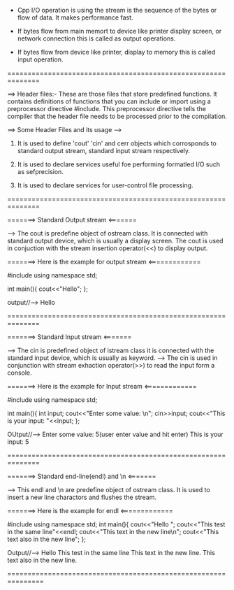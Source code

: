 * Cpp I/O operation is using the stream is the sequence of the bytes or flow of data. It makes performance fast.

* If bytes flow from main memort to device like printer display screen, or network connection this is called as output operations.

* If bytes flow from device like printer, display to memory this is called input operation.


==============================================================

==> Header files:-
                These are those files that store predefined functions. It contains definitions of functions that you can include or import using a preprocessor directive #include. This preprocessor directive tells the compiler that the header file needs to be processed prior to the compilation.

==> Some Header Files and its usage
--> 
   1. <iostream>   It is used to define 'cout' 'cin' and cerr objects which corrosponds to standard output stream, standard input 
                    stream respectively.  
   2. <iomanip>     It is used to declare services useful foe performing formatled I/O such as sefprecision.

   3. <fstream>     It is used to declare services for user-control file processing.


==============================================================

=======>            Standard Output stream            <=======

--> The cout is predefine object of ostream class. It is connected with standard output device, which is usually a display screen. The cout is used in conjuction with the stream insertion operator(<<) to display output.

=======> Here is the example for output stream <=============

#include<iostream>
using namespace std;

int main(){
    cout<<"Hello";
};

output//-->
            Hello

==============================================================

=======>            Standard Input stream            <=======

--> The cin is predefined object of istream class it is connected with the standard input device, which is usually as keyword.
--> The cin is used in conjunction with stream exhaction operator(>>) to read the input form a console.

=======>  Here is the example for Input stream  <=============

 #include<iostream>
using namespace std;

int main(){
    int input;
    cout<<"Enter some value: \n";
    cin>>input;
    cout<<"This is your input: "<<input;
};

OUtput//--> 
            Enter some value: 5(user enter value and hit enter)
            This is your input: 5

==============================================================

=======>         Standard end-line(endl) and \n       <=======

--> This endl and \n are predefine object of ostream class. It is used to insert a new line charactors and flushes the stream.

=======>      Here is the example for endl      <=============

#include<iostream>
using namespace std;
int main(){
    cout<<"Hello ";
    cout<<"This test in the same line"<<endl;
    cout<<"This text in the new line\n";
    cout<<"This text also in the new line";
};

Output//-->
            Hello This test in the same line
            This text in the new line.
            This text also in the new line.

===============================================================